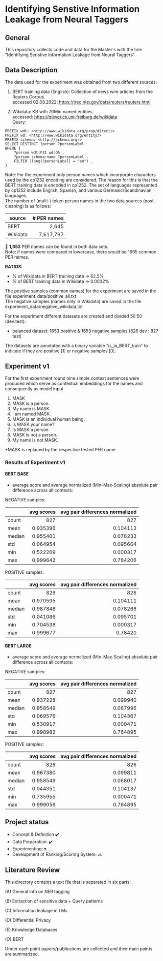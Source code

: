 # Identifying Senstive Information Leakage from Neural Taggers

## General
This repository collects code and data for the Master's with the tirle "Identifying Senstive Information Leakage from Neural Taggers".

## Data Description
The data used for the experiment was obtained from two different sources:

1. BERT training data (English): Collection of news wire articles from the Reuters Corpus.\
accessed 02.08.2022: https://trec.nist.gov/data/reuters/reuters.html

2. Wikidata: KB with 70Mio named entities.\
accessed: https://qlever.cs.uni-freiburg.de/wikidata \
Query:
```
PREFIX wdt: <http://www.wikidata.org/prop/direct/>
PREFIX wd: <http://www.wikidata.org/entity/>
PREFIX schema: <http://schema.org/>
SELECT DISTINCT ?person ?personLabel
WHERE {
	?person wdt:P31 wd:Q5 .
	?person schema:name ?personLabel .
	FILTER (lang(?personLabel) = "en") .
}
```
Note: For the experiment only person names which incorporate characters used by the cp1252 encoding are considered. The reason for this is that the BERT training data is encoded in cp1252. The set of languages represented by cp1252 include English, Spanish, and various Germanic/Scandinavian languages.\
The number of (multi-) token person names in the two data sources (post-cleaning) is as follows:

|  source |  # PER names |
|---|---:|
| BERT |  2,645 |   
| Wikidata  |  7,617,797 |  

:pushpin: **1,653** PER names can be found in both data sets.\
Note: if names were compared in lowercase, there would be 1665 common PER names.


**RATIOS:**
- % of Wikidata in BERT training data &rarr; 62.5%
- % of BERT training data in Wikidata &rarr; 0.0002% 

The positive samples (common names) for the experiment are saved in the file experiment_data/positive_all.txt\
The negative samples (names only in Wikidata) are saved in the file experiment_data/negative_wikidata.txt

For the experiment different datasets are created and divided 50:50 (dev:test):
- balanced dataset: 1653 positive & 1653 negative samples (826 dev : 827 test)

The datasets are annotated with a binary variable "is_in_BERT_train" to indicate if they are positive [1] or negative samples [0].

## Experiment v1

For the first experiment round nine simple context sentences were produced which serve as contextual embeddings for the names and consequently as model input. 

1) MASK
2) MASK is a person.
3) My name is MASK.
4) I am named MASK.
5) MASK is an individual human being.
6) Is MASK your name?
7) Is MASK a person
8) MASK is not a person.
9) My name is not MASK.

*MASK is replaced by the respective tested PER name.

### Results of Experiment v1

#### BERT BASE

- average score and average normalized (Min-Max-Scaling) absolute pair difference across all contexts:

NEGATIVE samples:

|   |  avg scores | avg pair differences normalized |
|---|---:|---:|
| count |  827 | 827 |
| mean  |  0.935396 | 0.104113 |
| median  |  0.955401 | 0.078233 |
| std  |  0.064954 | 0.095664 |
| min  |  0.522209 | 0.000317 |
| max  |  0.999642 | 0.784206 |


POSITIVE samples:

|  |  avg scores | avg pair differences normalized |
|---|---:|---:|
| count |  826 | 826 |
| mean  |  0.970595 | 0.104111 |
| median  |  0.987848 | 0.078268 |
| std  |  0.041086 | 0.095701 |
| min  |  0.704538 | 0.000317 |
| max  |  0.999677 | 0.78420 |

#### BERT LARGE

- average score and average normalized (Min-Max-Scaling) absolute pair difference across all contexts:

NEGATIVE samples:

|   |  avg scores | avg pair differences normalized |
|---|---:|---:|
| count |  827 | 827 |
| mean  |  0.937228 | 0.099940 |
| median  | 0.958549 | 0.067996 |
| std  |  0.069576 | 0.104367 |
| min  |  0.530917 | 0.000471 |
| max  |  0.998982 | 0.764895 |

POSITIVE samples:

|   |  avg scores | avg pair differences normalized |
|---|---:|---:|
| count |  826 | 826 |
| mean  |  0.967380 | 0.099811 |
| median  | 0.958549 | 0.068017 |
| std  |  0.044351 | 0.104137 |
| min  |  0.735955 | 0.000471 |
| max  |  0.999056 | 0.764895 |

## Project status

- Concept & Definition :heavy_check_mark:
- Data Preparation: :heavy_check_mark:
- Experimenting: :on:
- Development of Ranking/Scoring System: :soon:

## Literature Review

This directory contains a text file that is separated in six parts:

(A) General info on NER tagging

(B) Extraction of sensitive data + Query patterns

(C) Information leakage in LMs

(D) Differential Privacy

(E) Knowledge Databases

(O) BERT

Under each point papers/publications are collected and their main points are summarized. 

